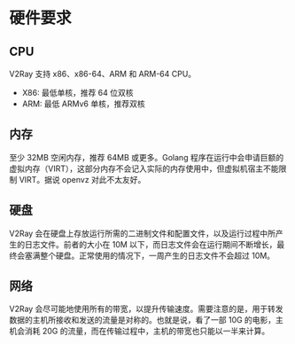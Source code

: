 # 硬件要求

## CPU
V2Ray 支持 x86、x86-64、ARM 和 ARM-64 CPU。
* X86: 最低单核，推荐 64 位双核
* ARM: 最低 ARMv6 单核，推荐双核

## 内存
至少 32MB 空闲内存，推荐 64MB 或更多。Golang 程序在运行中会申请巨额的虚拟内存（VIRT），这部分内存不会记入实际的内存使用中，但虚拟机宿主不能限制 VIRT。据说 openvz 对此不太友好。

## 硬盘
V2Ray 会在硬盘上存放运行所需的二进制文件和配置文件，以及运行过程中所产生的日志文件。前者的大小在 10M 以下，而日志文件会在运行期间不断增长，最终会塞满整个硬盘。正常使用的情况下，一周产生的日志文件不会超过 10M。

## 网络
V2Ray 会尽可能地使用所有的带宽，以提升传输速度。需要注意的是，用于转发数据的主机所接收和发送的流量是对称的。也就是说，看了一部 10G 的电影，主机会消耗 20G 的流量，而在传输过程中，主机的带宽也只能以一半来计算。
